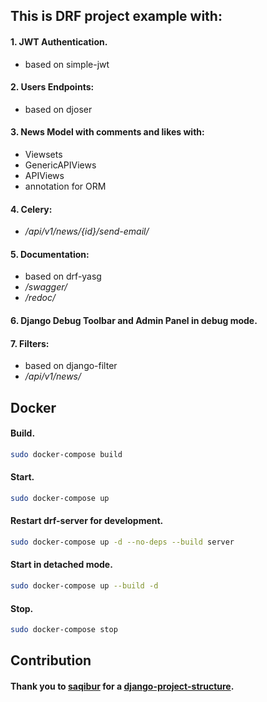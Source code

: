 ## This is DRF project example with:
#### 1. JWT Authentication.
- based on simple-jwt
#### 2. Users Endpoints:
- based on djoser
#### 3. News Model with comments and likes with:
- Viewsets
- GenericAPIViews
- APIViews
- annotation for ORM
#### 4. Celery:
- _/api/v1/news/{id}/send-email/_
#### 5. Documentation:
- based on drf-yasg
- _/swagger/_
- _/redoc/_
#### 6. Django Debug Toolbar and Admin Panel in debug mode.
#### 7. Filters:
- based on django-filter
- _/api/v1/news/_

## Docker

#### Build.

```sh
sudo docker-compose build
```

#### Start.

```sh
sudo docker-compose up
```

#### Restart drf-server for development.

```sh
sudo docker-compose up -d --no-deps --build server
```
#### Start in detached mode.

```sh
sudo docker-compose up --build -d
```

#### Stop.

```sh
sudo docker-compose stop
```


## Contribution

#### Thank you to [saqibur](https://github.com/saqibur/) for a [ django-project-structure](https://github.com/saqibur/django-project-structure).
